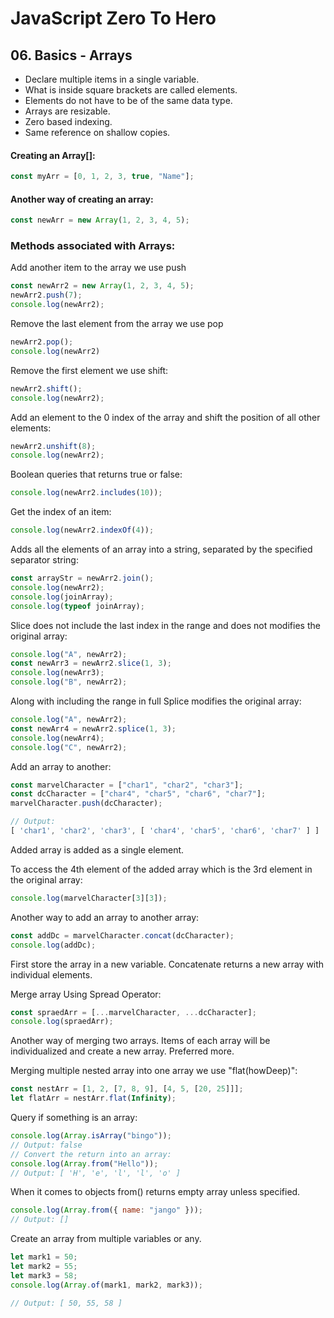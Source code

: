 # JavaScript Zero To Hero

## 06. Basics - Arrays

- Declare multiple items in a single variable.
- What is inside square brackets are called elements.
- Elements do not have to be of the same data type.
- Arrays are resizable.
- Zero based indexing.
- Same reference on shallow copies.

#### Creating an Array[]:

```Javascript
const myArr = [0, 1, 2, 3, true, "Name"];
```

#### Another way of creating an array:

```Javascript
const newArr = new Array(1, 2, 3, 4, 5);
```

### Methods associated with Arrays:

Add another item to the array we use push

```Javascript
const newArr2 = new Array(1, 2, 3, 4, 5);
newArr2.push(7);
console.log(newArr2);
```

Remove the last element from the array we use pop

```Javascript
newArr2.pop();
console.log(newArr2)
```

Remove the first element we use shift:

```Javascript
newArr2.shift();
console.log(newArr2);
```

Add an element to the 0 index of the array and shift the position of all other elements:

```Javascript
newArr2.unshift(8);
console.log(newArr2);
```

Boolean queries that returns true or false:

```Javascript
console.log(newArr2.includes(10));
```

Get the index of an item:

```Javascript
console.log(newArr2.indexOf(4));
```

Adds all the elements of an array into a string, separated by the specified separator string:

```Javascript
const arrayStr = newArr2.join();
console.log(newArr2);
console.log(joinArray);
console.log(typeof joinArray);
```

Slice does not include the last index in the range and does not modifies the original array:

```Javascript
console.log("A", newArr2);
const newArr3 = newArr2.slice(1, 3);
console.log(newArr3);
console.log("B", newArr2);
```

Along with including the range in full Splice modifies the original array:

```Javascript
console.log("A", newArr2);
const newArr4 = newArr2.splice(1, 3);
console.log(newArr4);
console.log("C", newArr2);
```

Add an array to another:

```Javascript
const marvelCharacter = ["char1", "char2", "char3"];
const dcCharacter = ["char4", "char5", "char6", "char7"];
marvelCharacter.push(dcCharacter);

// Output:
[ 'char1', 'char2', 'char3', [ 'char4', 'char5', 'char6', 'char7' ] ]
```

Added array is added as a single element.

To access the 4th element of the added array which is the 3rd element in the original array:

```Javascript
console.log(marvelCharacter[3][3]);
```

Another way to add an array to another array:

```Javascript
const addDc = marvelCharacter.concat(dcCharacter);
console.log(addDc);
```

First store the array in a new variable.
Concatenate returns a new array with individual elements.

Merge array Using Spread Operator:

```Javascript
const spraedArr = [...marvelCharacter, ...dcCharacter];
console.log(spraedArr);
```

Another way of merging two arrays.
Items of each array will be individualized and create a new array.
Preferred more.

Merging multiple nested array into one array we use "flat(howDeep)":

```Javascript
const nestArr = [1, 2, [7, 8, 9], [4, 5, [20, 25]]];
let flatArr = nestArr.flat(Infinity);
```

Query if something is an array:

```Javascript
console.log(Array.isArray("bingo"));
// Output: false
// Convert the return into an array:
console.log(Array.from("Hello"));
// Output: [ 'H', 'e', 'l', 'l', 'o' ]
```

When it comes to objects from() returns empty array unless specified.

```Javascript
console.log(Array.from({ name: "jango" }));
// Output: []
```

Create an array from multiple variables or any.

```Javascript
let mark1 = 50;
let mark2 = 55;
let mark3 = 58;
console.log(Array.of(mark1, mark2, mark3));

// Output: [ 50, 55, 58 ]
```
